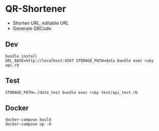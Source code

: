 # QR-Shortener

- Shorten URL, editable URL
- Generate QRCode

## Dev

```
bundle install
URL_BASE=http://localhost:4567 STORAGE_PATH=data bundle exec ruby api.rb
```

## Test

```
STORAGE_PATH=./data_test bundle exec ruby test/api_test.rb
```

## Docker
```
docker-compose build
docker-compose up -d
```
